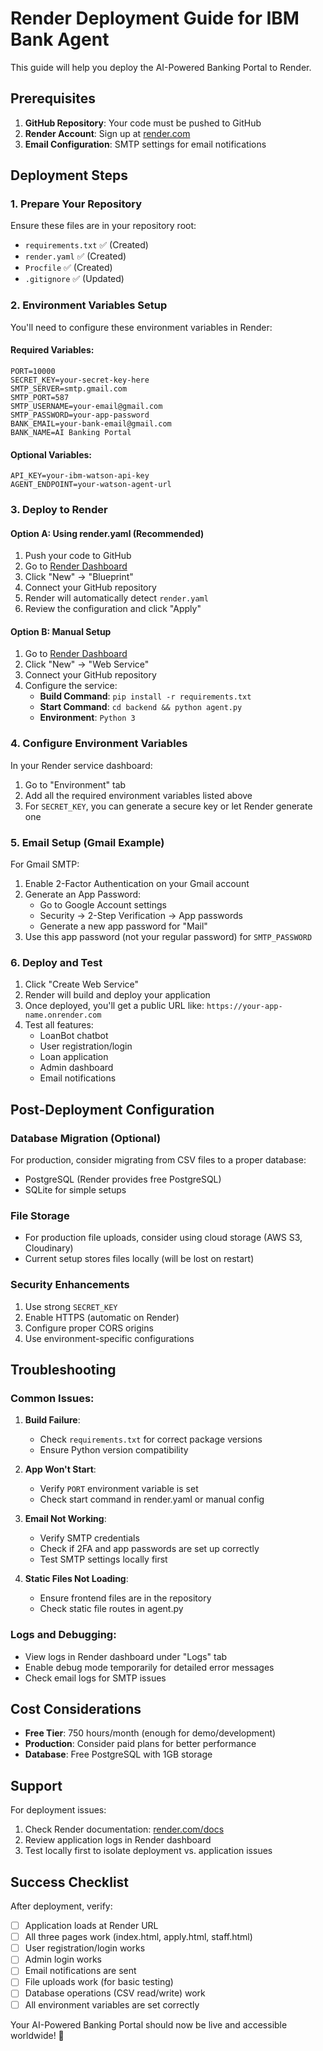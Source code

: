 # Render Deployment Guide for IBM Bank Agent

This guide will help you deploy the AI-Powered Banking Portal to Render.

## Prerequisites

1. **GitHub Repository**: Your code must be pushed to GitHub
2. **Render Account**: Sign up at [render.com](https://render.com)
3. **Email Configuration**: SMTP settings for email notifications

## Deployment Steps

### 1. Prepare Your Repository

Ensure these files are in your repository root:
- `requirements.txt` ✅ (Created)
- `render.yaml` ✅ (Created) 
- `Procfile` ✅ (Created)
- `.gitignore` ✅ (Updated)

### 2. Environment Variables Setup

You'll need to configure these environment variables in Render:

#### Required Variables:
```
PORT=10000
SECRET_KEY=your-secret-key-here
SMTP_SERVER=smtp.gmail.com
SMTP_PORT=587
SMTP_USERNAME=your-email@gmail.com
SMTP_PASSWORD=your-app-password
BANK_EMAIL=your-bank-email@gmail.com
BANK_NAME=AI Banking Portal
```

#### Optional Variables:
```
API_KEY=your-ibm-watson-api-key
AGENT_ENDPOINT=your-watson-agent-url
```

### 3. Deploy to Render

#### Option A: Using render.yaml (Recommended)
1. Push your code to GitHub
2. Go to [Render Dashboard](https://dashboard.render.com/)
3. Click "New" → "Blueprint"
4. Connect your GitHub repository
5. Render will automatically detect `render.yaml`
6. Review the configuration and click "Apply"

#### Option B: Manual Setup
1. Go to [Render Dashboard](https://dashboard.render.com/)
2. Click "New" → "Web Service"
3. Connect your GitHub repository
4. Configure the service:
   - **Build Command**: `pip install -r requirements.txt`
   - **Start Command**: `cd backend && python agent.py`
   - **Environment**: `Python 3`

### 4. Configure Environment Variables

In your Render service dashboard:
1. Go to "Environment" tab
2. Add all the required environment variables listed above
3. For `SECRET_KEY`, you can generate a secure key or let Render generate one

### 5. Email Setup (Gmail Example)

For Gmail SMTP:
1. Enable 2-Factor Authentication on your Gmail account
2. Generate an App Password:
   - Go to Google Account settings
   - Security → 2-Step Verification → App passwords
   - Generate a new app password for "Mail"
3. Use this app password (not your regular password) for `SMTP_PASSWORD`

### 6. Deploy and Test

1. Click "Create Web Service"
2. Render will build and deploy your application
3. Once deployed, you'll get a public URL like: `https://your-app-name.onrender.com`
4. Test all features:
   - LoanBot chatbot
   - User registration/login
   - Loan application
   - Admin dashboard
   - Email notifications

## Post-Deployment Configuration

### Database Migration (Optional)
For production, consider migrating from CSV files to a proper database:
- PostgreSQL (Render provides free PostgreSQL)
- SQLite for simple setups

### File Storage
- For production file uploads, consider using cloud storage (AWS S3, Cloudinary)
- Current setup stores files locally (will be lost on restart)

### Security Enhancements
1. Use strong `SECRET_KEY`
2. Enable HTTPS (automatic on Render)
3. Configure proper CORS origins
4. Use environment-specific configurations

## Troubleshooting

### Common Issues:

1. **Build Failure**:
   - Check `requirements.txt` for correct package versions
   - Ensure Python version compatibility

2. **App Won't Start**:
   - Verify `PORT` environment variable is set
   - Check start command in render.yaml or manual config

3. **Email Not Working**:
   - Verify SMTP credentials
   - Check if 2FA and app passwords are set up correctly
   - Test SMTP settings locally first

4. **Static Files Not Loading**:
   - Ensure frontend files are in the repository
   - Check static file routes in agent.py

### Logs and Debugging:
- View logs in Render dashboard under "Logs" tab
- Enable debug mode temporarily for detailed error messages
- Check email logs for SMTP issues

## Cost Considerations

- **Free Tier**: 750 hours/month (enough for demo/development)
- **Production**: Consider paid plans for better performance
- **Database**: Free PostgreSQL with 1GB storage

## Support

For deployment issues:
1. Check Render documentation: [render.com/docs](https://render.com/docs)
2. Review application logs in Render dashboard
3. Test locally first to isolate deployment vs. application issues

## Success Checklist

After deployment, verify:
- [ ] Application loads at Render URL
- [ ] All three pages work (index.html, apply.html, staff.html)
- [ ] User registration/login works
- [ ] Admin login works
- [ ] Email notifications are sent
- [ ] File uploads work (for basic testing)
- [ ] Database operations (CSV read/write) work
- [ ] All environment variables are set correctly

Your AI-Powered Banking Portal should now be live and accessible worldwide! 🚀
